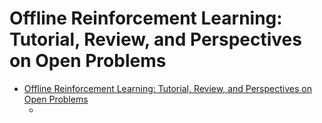 # Offline Reinforcement Learning: Tutorial, Review, and Perspectives on Open Problems

- [Offline Reinforcement Learning: Tutorial, Review, and Perspectives on Open Problems](#offline-reinforcement-learning-tutorial-review-and-perspectives-on-open-problems)
  - [](#)

## 